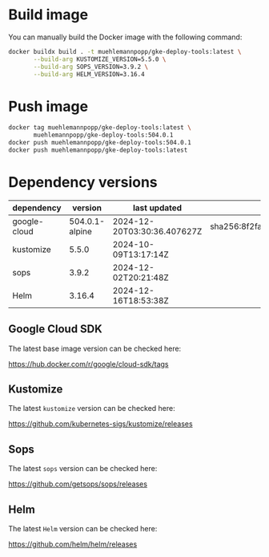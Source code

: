 # Build image

You can manually build the Docker image with the following command:

```bash
docker buildx build . -t muehlemannpopp/gke-deploy-tools:latest \
       --build-arg KUSTOMIZE_VERSION=5.5.0 \
       --build-arg SOPS_VERSION=3.9.2 \
       --build-arg HELM_VERSION=3.16.4
```

# Push image

```bash
docker tag muehlemannpopp/gke-deploy-tools:latest \
       muehlemannpopp/gke-deploy-tools:504.0.1
docker push muehlemannpopp/gke-deploy-tools:504.0.1
docker push muehlemannpopp/gke-deploy-tools:latest
```


# Dependency versions

| dependency   | version                 | last updated                 | digest                       |
|--------------|-------------------------|------------------------------|------------------------------|
| google-cloud | 504.0.1-alpine | 2024-12-20T03:30:36.407627Z | sha256:8f2fa32806265f73034cea7ebfe92b52d2c3bd9be21a90cd87781de7c0edddc6 |
| kustomize    | 5.5.0        | 2024-10-09T13:17:14Z            |                              |
| sops         | 3.9.2             | 2024-12-02T20:21:48Z                 |                              |
| Helm         | 3.16.4             | 2024-12-16T18:53:38Z                 |                              |


## Google Cloud SDK

The latest base image version can be checked here:

<https://hub.docker.com/r/google/cloud-sdk/tags>


## Kustomize

The latest `kustomize` version can be checked here:

<https://github.com/kubernetes-sigs/kustomize/releases>


## Sops

The latest `sops` version can be checked here:

<https://github.com/getsops/sops/releases>


## Helm

The latest `Helm` version can be checked here:

<https://github.com/helm/helm/releases>
